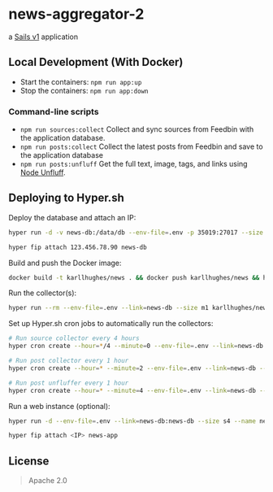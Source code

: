 # news-aggregator-2

a [Sails v1](https://sailsjs.com) application


## Local Development (With Docker)

- Start the containers: `npm run app:up`
- Stop the containers: `npm run app:down`


### Command-line scripts

- `npm run sources:collect` Collect and sync sources from Feedbin with the application database.
- `npm run posts:collect` Collect the latest posts from Feedbin and save to the application database
- `npm run posts:unfluff` Get the full text, image, tags, and links using [Node Unfluff](https://github.com/ageitgey/node-unfluff).


## Deploying to Hyper.sh

Deploy the database and attach an IP: 

```bash
hyper run -d -v news-db:/data/db --env-file=.env -p 35019:27017 --size s4 --name news-db mongo:4.0

hyper fip attach 123.456.78.90 news-db
```

Build and push the Docker image:

```bash
docker build -t karllhughes/news . && docker push karllhughes/news && hyper pull karllhughes/news
```

Run the collector(s):

```bash
hyper run --rm --env-file=.env --link=news-db --size m1 karllhughes/news node node_modules/.bin/sails run <COLLECTOR_NAME>
```

Set up Hyper.sh cron jobs to automatically run the collectors:

```bash
# Run source collector every 4 hours
hyper cron create --hour=*/4 --minute=0 --env-file=.env --link=news-db --size m1 --name news-sources-cron karllhughes/news node node_modules/.bin/sails run collect-sources

# Run post collector every 1 hour
hyper cron create --hour=* --minute=2 --env-file=.env --link=news-db --size m1 --name news-posts-cron karllhughes/news node node_modules/.bin/sails run collect-posts

# Run post unfluffer every 1 hour
hyper cron create --hour=* --minute=4 --env-file=.env --link=news-db --size m1 --name news-posts-cron karllhughes/news node node_modules/.bin/sails run unfluff-posts
```

Run a web instance (optional):

```bash
hyper run -d --env-file=.env --link=news-db:news-db --size s4 --name news-app -p 80:80 karllhughes/news node app.js --prod

hyper fip attach <IP> news-app
```


## License

> Apache 2.0
